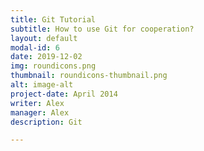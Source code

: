 ```yaml
---
title: Git Tutorial
subtitle: How to use Git for cooperation?
layout: default
modal-id: 6
date: 2019-12-02
img: roundicons.png
thumbnail: roundicons-thumbnail.png
alt: image-alt
project-date: April 2014
writer: Alex
manager: Alex
description: Git

---
```

